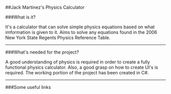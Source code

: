 ##Jack Martinez's Physics Calculator

###What is it?

It's a calculator that can solve simple physics equations based on what imformation is given to it.
Aims to solve any equations found in the 2006 New York State Regents Physics Reference Table.

***

###What's needed for the project?

A good understanding of physics is required in order to create a fully functional physics calculator.
Also, a good grasp on how to create UI's is required. The working portion of the project has been created in C#.

***

###Some useful links